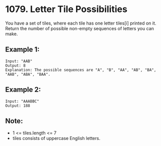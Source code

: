 # 1079. Letter Tile Possibilities

You have a set of tiles, where each tile has one letter tiles[i] printed on it.  Return the number of possible non-empty sequences of letters you can make.

## Example 1:

```
Input: "AAB"
Output: 8
Explanation: The possible sequences are "A", "B", "AA", "AB", "BA", "AAB", "ABA", "BAA".
```

## Example 2:

```
Input: "AAABBC"
Output: 188
```

## Note:

* 1 <= tiles.length <= 7
* tiles consists of uppercase English letters.